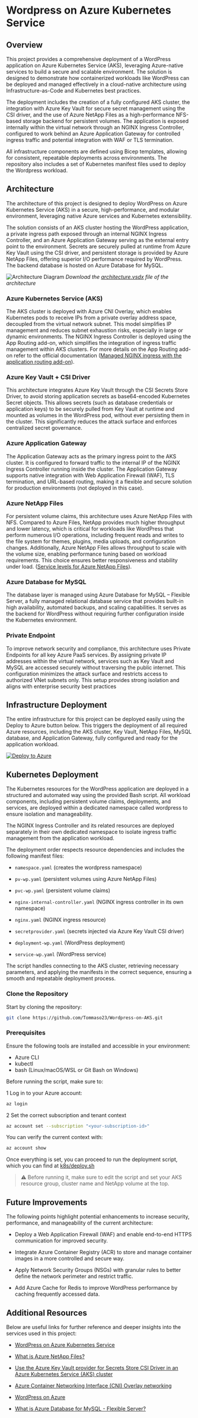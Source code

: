 # Wordpress on Azure Kubernetes Service

## Overview
This project provides a comprehensive deployment of a WordPress application on Azure Kubernetes Service (AKS), leveraging Azure-native services to build a secure and scalable environment. The solution is designed to demonstrate how containerized workloads like WordPress can be deployed and managed effectively in a cloud-native architecture using Infrastructure-as-Code and Kubernetes best practices.

The deployment includes the creation of a fully configured AKS cluster, the integration with Azure Key Vault for secure secret management using the CSI driver, and the use of Azure NetApp Files as a high-performance NFS-based storage backend for persistent volumes. The application is exposed internally within the virtual network through an NGINX Ingress Controller, configured to work behind an Azure Application Gateway for controlled ingress traffic and potential integration with WAF or TLS termination.

All infrastructure components are defined using Bicep templates, allowing for consistent, repeatable deployments across environments. The repository also includes a set of Kubernetes manifest files used to deploy the Wordpress workload.


## Architecture
The architecture of this project is designed to deploy WordPress on Azure Kubernetes Service (AKS) in a secure, high-performance, and modular environment, leveraging native Azure services and Kubernetes extensibility.

The solution consists of an AKS cluster hosting the WordPress application, a private ingress path exposed through an internal NGINX Ingress Controller, and an Azure Application Gateway serving as the external entry point to the environment. Secrets are securely pulled at runtime from Azure Key Vault using the CSI driver, and persistent storage is provided by Azure NetApp Files, offering superior I/O performance required by WordPress. The backend database is hosted on Azure Database for MySQL.

![Architecture Diagram](./architecture.svg)
*Download the [architecture.vsdx](./architecture.vsdx) file of the architecture*

### Azure Kubernetes Service (AKS)
The AKS cluster is deployed with Azure CNI Overlay, which enables Kubernetes pods to receive IPs from a private overlay address space, decoupled from the virtual network subnet. This model simplifies IP management and reduces subnet exhaustion risks, especially in large or dynamic environments.
The NGINX Ingress Controller is deployed using the App Routing add-on, which simplifies the integration of ingress traffic management within AKS clusters.
For more details on the App Routing add-on refer to the official documentation ([Managed NGINX ingress with the application routing add-on](https://learn.microsoft.com/en-us/azure/aks/app-routing)).

### Azure Key Vault + CSI Driver
This architecture integrates Azure Key Vault through the CSI Secrets Store Driver, to avoid storing application secrets as base64-encoded Kubernetes Secret objects. This allows secrets (such as database credentials or application keys) to be securely pulled from Key Vault at runtime and mounted as volumes in the WordPress pod, without ever persisting them in the cluster. This significantly reduces the attack surface and enforces centralized secret governance.

### Azure Application Gateway
The Application Gateway acts as the primary ingress point to the AKS cluster. It is configured to forward traffic to the internal IP of the NGINX Ingress Controller running inside the cluster. The Application Gateway supports native integration with Web Application Firewall (WAF), TLS termination, and URL-based routing, making it a flexible and secure solution for production environments (not deployed in this case).

### Azure NetApp Files
For persistent volume claims, this architecture uses Azure NetApp Files with NFS. Compared to Azure Files, NetApp provides much higher throughput and lower latency, which is critical for workloads like WordPress that perform numerous I/O operations, including frequent reads and writes to the file system for themes, plugins, media uploads, and configuration changes. Additionally, Azure NetApp Files allows throughput to scale with the volume size, enabling performance tuning based on workload requirements. This choice ensures better responsiveness and stability under load. ([Service levels for Azure NetApp Files](https://learn.microsoft.com/en-us/azure/azure-netapp-files/azure-netapp-files-service-levels)).

### Azure Database for MySQL
The database layer is managed using Azure Database for MySQL – Flexible Server, a fully managed relational database service that provides built-in high availability, automated backups, and scaling capabilities. It serves as the backend for WordPress without requiring further configuration inside the Kubernetes environment.

### Private Endpoint
To improve network security and compliance, this architecture uses Private Endpoints for all key Azure PaaS services. By assigning private IP addresses within the virtual network, services such as Key Vault and MySQL are accessed securely without traversing the public internet. This configuration minimizes the attack surface and restricts access to authorized VNet subnets only. This setup provides strong isolation and aligns with enterprise security best practices

## Infrastructure Deployment
The entire infrastructure for this project can be deployed easily using the Deploy to Azure button below. This triggers the deployment of all required Azure resources, including the AKS cluster, Key Vault, NetApp Files, MySQL database, and Application Gateway, fully configured and ready for the application workload.

[![Deploy to Azure](https://aka.ms/deploytoazurebutton)](https://portal.azure.com/#create/Microsoft.Template/uri/https%3A%2F%2Fraw.githubusercontent.com%2FTommaso23%2FWordpress-on-AKS%2Frefs%2Fheads%2Fmain%2Fazuredeploy.json)

## Kubernetes Deployment
The Kubernetes resources for the WordPress application are deployed in a structured and automated way using the provided Bash script. All workload components, including persistent volume claims, deployments, and services, are deployed within a dedicated namespace called wordpress to ensure isolation and manageability.

The NGINX Ingress Controller and its related resources are deployed separately in their own dedicated namespace to isolate ingress traffic management from the application workload.

The deployment order respects resource dependencies and includes the following manifest files:

- `namespace.yaml` (creates the wordpress namespace)

- `pv-wp.yaml` (persistent volumes using Azure NetApp Files)

- `pvc-wp.yaml` (persistent volume claims)

- `nginx-internal-controller.yaml` (NGINX ingress controller in its own namespace)

- `nginx.yaml` (NGINX ingress resource)

- `secretprovider.yaml` (secrets injected via Azure Key Vault CSI driver)

- `deployment-wp.yaml` (WordPress deployment)

- `service-wp.yaml` (WordPress service)

The script handles connecting to the AKS cluster, retrieving necessary parameters, and applying the manifests in the correct sequence, ensuring a smooth and repeatable deployment process.

### Clone the Repository
Start by cloning the repository:
```bash
git clone https://github.com/Tommaso23/Wordpress-on-AKS.git
```
### Prerequisites
Ensure the following tools are installed and accessible in your environment:
- Azure CLI
- kubectl
- bash (Linux/macOS/WSL or Git Bash on Windows)

Before running the script, make sure to:

1 Log in to your Azure account:
```bash
az login
```
2 Set the correct subscription and tenant context
```bash
az account set --subscription "<your-subscription-id>"
```
You can verify the current context with:
```bash
az account show
```
Once everything is set, you can proceed to run the deployment script, which you can find at [k8s/deploy.sh](../k8s/deploy.sh)

>⚠️ Before running it, make sure to edit the script and set your AKS resource group, cluster name and NetApp volume at the top.

## Future Improvements
The following points highlight potential enhancements to increase security, performance, and manageability of the current architecture:
- Deploy a Web Application Firewall (WAF) and enable end-to-end HTTPS communication for improved security.

- Integrate Azure Container Registry (ACR) to store and manage container images in a more controlled and secure way.

- Apply Network Security Groups (NSGs) with granular rules to better define the network perimeter and restrict traffic.

- Add Azure Cache for Redis to improve WordPress performance by caching frequently accessed data.

## Additional Resources
Below are useful links for further reference and deeper insights into the services used in this project:
- [WordPress on Azure Kubernetes Service](https://learn.microsoft.com/en-us/azure/architecture/example-scenario/infrastructure/wordpress-container)

- [What is Azure NetApp Files?](https://learn.microsoft.com/en-us/azure/azure-netapp-files/azure-netapp-files-introduction)

- [Use the Azure Key Vault provider for Secrets Store CSI Driver in an Azure Kubernetes Service (AKS) cluster](https://learn.microsoft.com/en-us/azure/aks/csi-secrets-store-driver)

- [Azure Container Networking Interface (CNI) Overlay networking](https://learn.microsoft.com/en-us/azure/aks/concepts-network-azure-cni-overlay)

- [WordPress on Azure](https://learn.microsoft.com/it-it/azure/architecture/guide/infrastructure/wordpress-overview)

- [What is Azure Database for MySQL - Flexible Server?](https://learn.microsoft.com/en-us/azure/mysql/flexible-server/overview)
